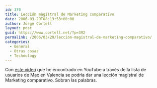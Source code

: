 ```yaml
---
id: 370
title: Lección magistral de Marketing comparativo
date: 2006-03-29T08:13:53+00:00
author: Jorge Cortell
layout: post
guid: https://www.cortell.net/?p=392
permalink: /2006/03/29/leccion-magistral-de-marketing-comparativo/
categories:
  - General
  - Otras cosas
  - Technology
---
```

Con [este ví­deo](https://youtube.com/watch?v=aeXAcwriid0) que he encontrado en YouTube a través de la lista de usuarios de Mac en Valencia se podrí­a dar una lección magistral de Marketing comparativo. Sobran las palabras.